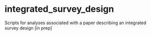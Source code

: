 # integrated_survey_design
 Scripts for analyses associated with a paper describing an integrated survey design [in prep]
